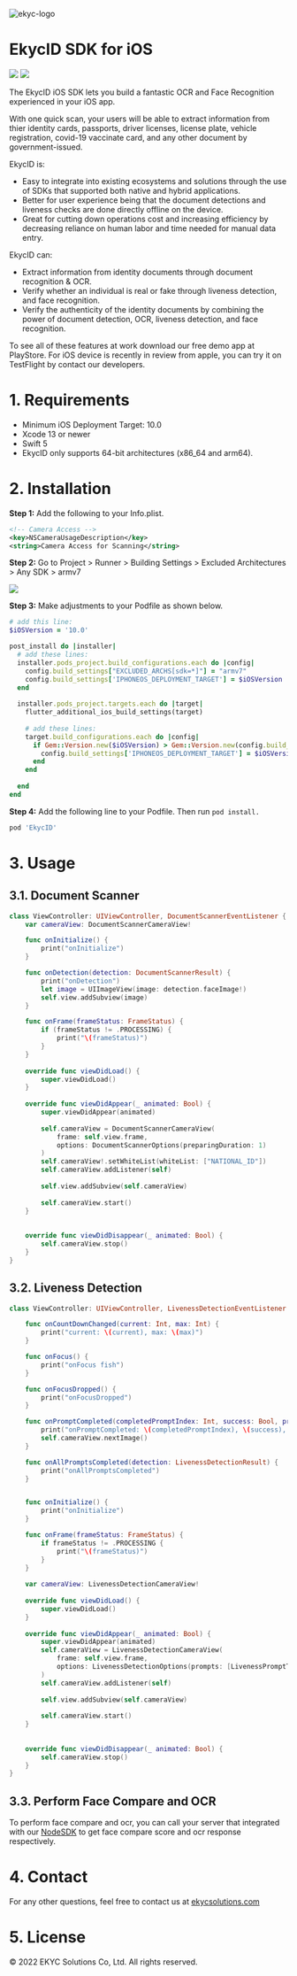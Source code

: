 
![ekyc-logo](https://user-images.githubusercontent.com/81238558/175898415-4c0f508f-c2d5-4b3d-afba-f531551520d6.png)

# EkycID SDK for iOS

![](https://img.shields.io/badge/platform-ios-blue) ![](https://img.shields.io/github/v/tag/EKYCSolutions/ekyc-id-ios?label=version)


The EkycID iOS SDK lets you build a fantastic OCR and Face Recognition experienced in your iOS app.

With one quick scan, your users will be able to extract information from thier identity cards, passports, driver licenses, license plate, vehicle registration, covid-19 vaccinate card, and any other document by government-issued.


EkycID is:
* Easy to integrate into existing ecosystems and solutions through the use of SDKs that supported both native and hybrid applications.
* Better for user experience being that the document detections and liveness checks are done directly offline on the device.
* Great for cutting down operations cost and increasing efficiency by decreasing reliance on human labor and time needed for manual data entry. 


EkycID can:
* Extract information from identity documents through document recognition & OCR.
* Verify whether an individual is real or fake through liveness detection, and face recognition. 
* Verify the authenticity of the identity documents by combining the power of document detection, OCR, liveness detection, and face recognition. 


To see all of these features at work download our free demo app at PlayStore. For iOS device is recently in review from apple, you can try it on TestFlight by contact our developers.

# 1. Requirements

- Minimum iOS Deployment Target: 10.0
- Xcode 13 or newer
- Swift 5
- EkycID only supports 64-bit architectures (x86_64 and arm64).

# 2. Installation

**Step 1:** Add the following to your Info.plist.
```xml
<!-- Camera Access -->
<key>NSCameraUsageDescription</key>
<string>Camera Access for Scanning</string>
```

**Step 2:** Go to Project > Runner > Building Settings > Excluded Architectures > Any SDK > armv7

![](doc/build_settings_01.png)

**Step 3:** Make adjustments to your Podfile as shown below.

```ruby
# add this line:
$iOSVersion = '10.0'

post_install do |installer|
  # add these lines:
  installer.pods_project.build_configurations.each do |config|
    config.build_settings["EXCLUDED_ARCHS[sdk=*]"] = "armv7"
    config.build_settings['IPHONEOS_DEPLOYMENT_TARGET'] = $iOSVersion
  end
  
  installer.pods_project.targets.each do |target|
    flutter_additional_ios_build_settings(target)
    
    # add these lines:
    target.build_configurations.each do |config|
      if Gem::Version.new($iOSVersion) > Gem::Version.new(config.build_settings['IPHONEOS_DEPLOYMENT_TARGET'])
        config.build_settings['IPHONEOS_DEPLOYMENT_TARGET'] = $iOSVersion
      end
    end
    
  end
end
```

**Step 4:** Add the following line to your Podfile. Then run `pod install.`

```ruby
pod 'EkycID'
```

# 3. Usage

## 3.1. Document Scanner

```swift
class ViewController: UIViewController, DocumentScannerEventListener {
    var cameraView: DocumentScannerCameraView!

    func onInitialize() {
        print("onInitialize")
    }

    func onDetection(detection: DocumentScannerResult) {
        print("onDetection")
        let image = UIImageView(image: detection.faceImage!)
        self.view.addSubview(image)
    }

    func onFrame(frameStatus: FrameStatus) {
        if (frameStatus != .PROCESSING) {
            print("\(frameStatus)")
        }
    }
    
    override func viewDidLoad() {
        super.viewDidLoad()
    }
    
    override func viewDidAppear(_ animated: Bool) {
        super.viewDidAppear(animated)
        
        self.cameraView = DocumentScannerCameraView(
            frame: self.view.frame,
            options: DocumentScannerOptions(preparingDuration: 1)
        )
        self.cameraView!.setWhiteList(whiteList: ["NATIONAL_ID"])
        self.cameraView.addListener(self)
        
        self.view.addSubview(self.cameraView)
        
        self.cameraView.start()
    }
    
    
    override func viewDidDisappear(_ animated: Bool) {
        self.cameraView.stop()
    }
}
```

## 3.2. Liveness Detection

```swift
class ViewController: UIViewController, LivenessDetectionEventListener {

    func onCountDownChanged(current: Int, max: Int) {
        print("current: \(current), max: \(max)")
    }

    func onFocus() {
        print("onFocus fish")
    }

    func onFocusDropped() {
        print("onFocusDropped")
    }

    func onPromptCompleted(completedPromptIndex: Int, success: Bool, progress: Float) {
        print("onPromptCompleted: \(completedPromptIndex), \(success), \(progress)")
        self.cameraView.nextImage()
    }

    func onAllPromptsCompleted(detection: LivenessDetectionResult) {
        print("onAllPromptsCompleted")
    }


    func onInitialize() {
        print("onInitialize")
    }

    func onFrame(frameStatus: FrameStatus) {
        if frameStatus != .PROCESSING {
            print("\(frameStatus)")
        }
    }
    
    var cameraView: LivenessDetectionCameraView!
    
    override func viewDidLoad() {
        super.viewDidLoad()
    }
    
    override func viewDidAppear(_ animated: Bool) {
        super.viewDidAppear(animated)
        self.cameraView = LivenessDetectionCameraView(
            frame: self.view.frame,
            options: LivenessDetectionOptions(prompts: [LivenessPromptType.BLINKING, LivenessPromptType.LOOK_RIGHT], promptTimerCountDownSec: 5)
        )
        self.cameraView.addListener(self)
        
        self.view.addSubview(self.cameraView)
        
        self.cameraView.start()
    }
    
    
    override func viewDidDisappear(_ animated: Bool) {
        self.cameraView.stop()
    }
}

```

## 3.3. Perform Face Compare and OCR

To perform face compare and ocr, you can call your server that integrated with our [NodeSDK]() to get face compare score and ocr response respectively.

# 4. Contact
<p>For any other questions, feel free to contact us at 
  <a href="https://ekycsolutions.com/">ekycsolutions.com</a>
</p>

# 5. License
© 2022 EKYC Solutions Co, Ltd. All rights reserved.
